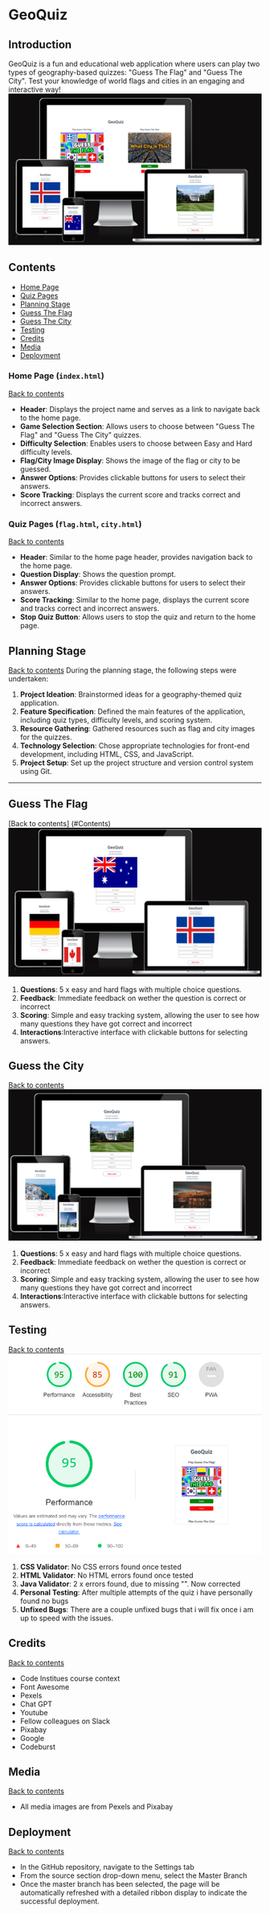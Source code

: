 # GeoQuiz


## Introduction

GeoQuiz is a fun and educational web application where users can play two types of geography-based quizzes: "Guess The Flag" and "Guess The City". Test your knowledge of world flags and cities in an engaging and interactive way!
![Responsive Mockup](https://github.com/ellisrobertsx/GeoQuiz/blob/main/assets/images/readmeimages/geoquiz%20screenshot.png)
## Contents
- [Home Page](#Home-page)
- [Quiz Pages](#Quiz-pages)
- [Planning Stage](#Planning-Stage)
- [Guess The Flag](#Guess-the-flag)
- [Guess The City](#Guess-the-city)
- [Testing](#Testing)
- [Credits](#credits)
- [Media](#Media)
- [Deployment](#Deployment)


### Home Page (`index.html`)
[Back to contents](#Contents)
- **Header**: Displays the project name and serves as a link to navigate back to the home page.
- **Game Selection Section**: Allows users to choose between "Guess The Flag" and "Guess The City" quizzes.
- **Difficulty Selection**: Enables users to choose between Easy and Hard difficulty levels.
- **Flag/City Image Display**: Shows the image of the flag or city to be guessed.
- **Answer Options**: Provides clickable buttons for users to select their answers.
- **Score Tracking**: Displays the current score and tracks correct and incorrect answers.

### Quiz Pages (`flag.html`, `city.html`)
[Back to contents](#Contents)
- **Header**: Similar to the home page header, provides navigation back to the home page.
- **Question Display**: Shows the question prompt.
- **Answer Options**: Provides clickable buttons for users to select their answers.
- **Score Tracking**: Similar to the home page, displays the current score and tracks correct and incorrect answers.
- **Stop Quiz Button**: Allows users to stop the quiz and return to the home page.

## Planning Stage
[Back to contents](#Contents)
During the planning stage, the following steps were undertaken:

1. **Project Ideation**: Brainstormed ideas for a geography-themed quiz application.
2. **Feature Specification**: Defined the main features of the application, including quiz types, difficulty levels, and scoring system.
3. **Resource Gathering**: Gathered resources such as flag and city images for the quizzes.
4. **Technology Selection**: Chose appropriate technologies for front-end development, including HTML, CSS, and JavaScript.
5. **Project Setup**: Set up the project structure and version control system using Git.

---
## Guess The Flag 
[Back to contents]
(#Contents)
![guessflag](https://github.com/ellisrobertsx/GeoQuiz/blob/main/assets/images/readmeimages/guesstheflag.png)

1. **Questions**: 5 x easy and hard flags with multiple choice questions. 
2. **Feedback**: Immediate feedback on wether the question is correct or incorrect 
3. **Scoring**: Simple and easy tracking system, allowing the user to see how many questions they have got correct and incorrect 
4. **Interactions**:Interactive interface with clickable buttons for selecting answers.


## Guess the City
[Back to contents](#Contents)
![guesscity](https://github.com/ellisrobertsx/GeoQuiz/blob/main/assets/images/readmeimages/guessthecity.png)

1. **Questions**: 5 x easy and hard flags with multiple choice questions. 
2. **Feedback**: Immediate feedback on wether the question is correct or incorrect 
3. **Scoring**: Simple and easy tracking system, allowing the user to see how many questions they have got correct and incorrect 
4. **Interactions**:Interactive interface with clickable buttons for selecting answers.

## Testing 
[Back to contents](#Contents) 
![lighthouse](https://github.com/ellisrobertsx/GeoQuiz/blob/main/assets/images/readmeimages/lighthouse.geo.png)

1. **CSS Validator**: No CSS errors found once tested 
2. **HTML Validator**: No HTML errors found once tested
3. **Java Validator**: 2 x errors found, due to missing "". Now corrected 
4. **Personal Testing**: After multiple attempts of the quiz i have personally found no bugs
5. **Unfixed Bugs**: There are a couple unfixed bugs that i will fix once i am up to speed with the issues.


## Credits 
[Back to contents](#Contents)
- Code Institues course context
- Font Awesome
- Pexels
- Chat GPT
- Youtube
- Fellow colleagues on Slack
- Pixabay
- Google
- Codeburst 

## Media
[Back to contents](#Contents)
- All media images are from Pexels and Pixabay

## Deployment
[Back to contents](#Contents)
 - In the GitHub repository, navigate to the Settings tab
  - From the source section drop-down menu, select the Master Branch
  - Once the master branch has been selected, the page will be automatically refreshed with a detailed ribbon display to indicate the successful deployment.